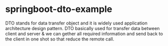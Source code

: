 # springboot-dto-example

DTO stands for data transfer object and it is widely used application architecture design pattern.
DTO basically used for transfer data between client and server & we can gether all required information and send back to the client in one shot so that reduce the remote call.
